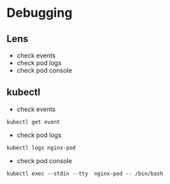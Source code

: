 # Debugging

## Lens

* check events
* check pod logs
* check pod console

## kubectl

* check events

```shell
kubectl get event
```

* check pod logs

```shell
kubectl logs nginx-pod
```

* check pod console

```shell
kubectl exec --stdin --tty  nginx-pod -- /bin/bash
```